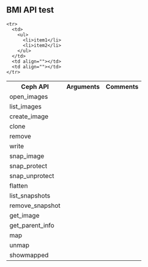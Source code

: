 <h2>BMI API test</h2>

<table>
  <tbody>
    <tr>
      <th>Ceph API</th>
      <th align="center">Arguments</th>
      <th align="right">Comments</th>
    </tr>
    <tr>
      <td>open_images</td>
      <td align=""></td>
      <td align=""></td>
    </tr>
    <tr>
      <td>list_images</td>
      <td align=""></td>
      <td align=""></td>
    </tr>
    <tr>
      <td>create_image</td>
      <td align=""></td>
      <td align=""></td>
    </tr>
    <tr>
      <td>clone</td>
      <td align=""></td>
      <td align=""></td>
    </tr>
    <tr>
      <td>remove</td>
      <td align=""></td>
      <td align=""></td>
    </tr>
    <tr>
      <td>write</td>
      <td align=""></td>
      <td align=""></td>
    </tr>
    <tr>
      <td>snap_image</td>
      <td align=""></td>
      <td align=""></td>
    </tr>
    <tr>
      <td>snap_protect</td>
      <td align=""></td>
      <td align=""></td>
    </tr>
    <tr>
      <td>snap_unprotect</td>
      <td align=""></td>
      <td align=""></td>
    </tr>
    <tr>
      <td>flatten</td>
      <td align=""></td>
      <td align=""></td>
    </tr>
    <tr>
      <td>list_snapshots</td>
      <td align=""></td>
      <td align=""></td>
    </tr>
    <tr>
      <td>remove_snapshot</td>
      <td align=""></td>
      <td align=""></td>
    </tr>
    <tr>
      <td>get_image</td>
      <td align=""></td>
      <td align=""></td>
    </tr>
    <tr>
      <td>get_parent_info</td>
      <td align=""></td>
      <td align=""></td>
    </tr>
    <tr>
      <td>map</td>
      <td align=""></td>
      <td align=""></td>
    </tr>
    <tr>
      <td>unmap</td>
      <td align=""></td>
      <td align=""></td>
    </tr>
    <tr>
      <td>showmapped</td>
      <td align=""></td>
      <td align=""></td>
    </tr>
    
    <tr>
      <td>
        <ul>
          <li>item1</li>
          <li>item2</li>
        </ul>
      </td>
      <td align=""></td>
      <td align=""></td>
    </tr>
  </tbody>
</table>
